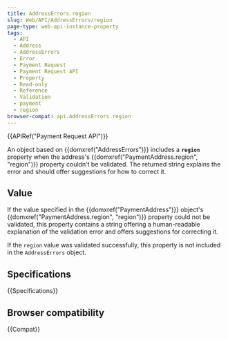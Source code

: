 ```yaml
---
title: AddressErrors.region
slug: Web/API/AddressErrors/region
page-type: web-api-instance-property
tags:
  - API
  - Address
  - AddressErrors
  - Error
  - Payment Request
  - Payment Request API
  - Property
  - Read-only
  - Reference
  - Validation
  - payment
  - region
browser-compat: api.AddressErrors.region
---
```

{{APIRef("Payment Request API")}}

An object based on {{domxref("AddressErrors")}} includes a **`region`** property when the address's {{domxref("PaymentAddress.region", "region")}} property couldn't be validated. The returned string explains the error and should offer suggestions for how to correct it.

## Value

If the value specified in the {{domxref("PaymentAddress")}} object's {{domxref("PaymentAddress.region", "region")}} property could not be validated, this property contains a string offering a human-readable explanation of the validation error and offers suggestions for correcting it.

If the `region` value was validated successfully, this property is not included in the `AddressErrors` object.

## Specifications

{{Specifications}}

## Browser compatibility

{{Compat}}
